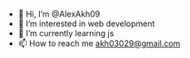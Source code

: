 - 👋 Hi, I’m @AlexAkh09
- 👀 I’m interested in web development
- 🌱 I’m currently learning js
- 📫 How to reach me akh03029@gmail.com

<!---
AlexAkh09/AlexAkh09 is a ✨ special ✨ repository because its `README.md` (this file) appears on your GitHub profile.
You can click the Preview link to take a look at your changes.
--->

